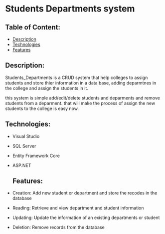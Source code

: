 # Students Departments system

## Table of Content:
- [Description](#Description)
- [Technologies](#Technologies)
- [Features](#Features)

## Description:
Students_Departments is a CRUD system that help colleges to assign students and store thier information in a data base, adding deparmtnes in the college and assign the students in it.

this system is simple add/edit/delete students and deparments and remove students from a deparment. that will make the process of assign the new students to the college is easy now.

## Technologies:
- Visual Studio
- SQL Server
- Entity Framework Core
- ASP.NET

  ## Features:
- Creation: Add new student or department and store the recodes in the database
- Reading: Retrieve and view department and student information
- Updating: Update the information of an existing departments or student
- Deletion: Remove records from the database
